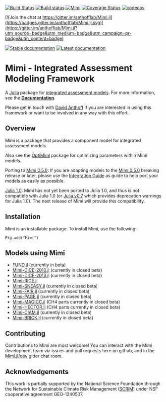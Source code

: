 [![Build Status](https://travis-ci.org/anthofflab/Mimi.jl.svg?branch=master)](https://travis-ci.org/anthofflab/Mimi.jl)
[![Build status](https://ci.appveyor.com/api/projects/status/ibbj9nfjxdybe0yn/branch/master?svg=true)](https://ci.appveyor.com/project/davidanthoff/mimi-jl/branch/master)
[![Mimi](http://pkg.julialang.org/badges/Mimi_0.5.svg)](http://pkg.julialang.org/?pkg=Mimi)
[![Coverage Status](https://coveralls.io/repos/github/anthofflab/Mimi.jl/badge.svg?branch=master)](https://coveralls.io/github/anthofflab/Mimi.jl?branch=master)
[![codecov](https://codecov.io/gh/anthofflab/Mimi.jl/branch/master/graph/badge.svg)](https://codecov.io/gh/anthofflab/Mimi.jl)

[![Join the chat at https://gitter.im/anthofflab/Mimi.jl](https://badges.gitter.im/anthofflab/Mimi.jl.svg)](https://gitter.im/anthofflab/Mimi.jl?utm_source=badge&utm_medium=badge&utm_campaign=pr-badge&utm_content=badge)

[![Stable documentation](https://img.shields.io/badge/docs-stable-blue.svg)](http://anthofflab.berkeley.edu/Mimi.jl/stable)
[![Latest documentation](https://img.shields.io/badge/docs-latest-blue.svg)](http://anthofflab.berkeley.edu/Mimi.jl/dev/)

# Mimi - Integrated Assessment Modeling Framework

A [Julia](http://julialang.org) package for [integrated assessment models](https://en.wikipedia.org/wiki/Integrated_assessment_modelling). For more information, see the **[Documentation](http://anthofflab.berkeley.edu/Mimi.jl/stable/)**.

Please get in touch with [David Anthoff](http://www.david-anthoff.com) if you are interested in using this framework or want to be involved in any way with this effort.

## Overview

Mimi is a package that provides a component model for integrated assessment models.

Also see the [OptiMimi](http://github.com/jrising/OptiMimi.jl) package for optimizing parameters within Mimi models.

Porting to [Mimi 0.5.0](https://github.com/anthofflab/Mimi.jl/releases/tag/v0.5.1):  If you are adapting models to the [Mimi 0.5.0](https://github.com/anthofflab/Mimi.jl/releases/tag/v0.5.1) breaking release or later, please use the [Integration Guide](http://anthofflab.berkeley.edu/Mimi.jl/stable/integrationguide/) as guide to help port your models as easily as possible.

[Julia 1.0](https://julialang.org/blog/2018/08/one-point-zero): Mimi has not yet been ported to Julia 1.0, and thus is not compatible with Julia 1.0 (or [Julia v0.7](https://docs.julialang.org/en/v0.7.0/NEWS/) which provides deprecation warnings for Julia 1.0).  The next release of Mimi will provide this compatibility.

## Installation

Mimi is an installable package. To install Mimi, use the following:

````
Pkg.add("Mimi")
````

## Models using Mimi

* [FUND.jl](https://github.com/davidanthoff/fund.jl) (currently in beta)
* [Mimi-DICE-2010.jl](https://github.com/anthofflab/mimi-dice-2010.jl) (currently in closed beta)
* [Mimi-DICE-2013.jl](https://github.com/anthofflab/mimi-dice-2013.jl) (currently in closed beta)
* [Mimi-RICE.jl](https://github.com/anthofflab/mimi-rice-2010.jl)
* [Mimi-SNEASY.jl](https://github.com/anthofflab/mimi-sneasy.jl) (currently in closed beta)
* [Mimi-FAIR.jl](https://github.com/anthofflab/mimi-fair.jl/) (currently in closed beta)
* [Mimi-PAGE.jl](https://github.com/anthofflab/mimi-page.jl/) (currently in closed beta)
* [Mimi-MAGICC.jl](https://github.com/anthofflab/mimi-magicc.jl) (CH4 parts currently in closed beta)
* [Mimi-HECTOR.jl](https://github.com/anthofflab/mimi-hector.jl) (CH4 parts currently in closed beta)
* [Mimi-CIAM.jl](https://github.com/anthofflab/mimi-ciam.jl) (currently in closed beta)
* [Mimi-BRICK.jl](https://github.com/anthofflab/mimi-brick.jl) (currently in closed beta)

## Contributing

Contributions to Mimi are most welcome! You can interact with the Mimi development team via issues and pull requests here on github, and in the [Mimi.jl/dev](https://gitter.im/anthofflab/Mimi.jl/dev) gitter chat room.

## Acknowledgements

This work is partially supported by the National Science Foundation through the Network for Sustainable Climate Risk Management ([SCRiM](http://scrimhub.org/)) under NSF cooperative agreement GEO-1240507.
